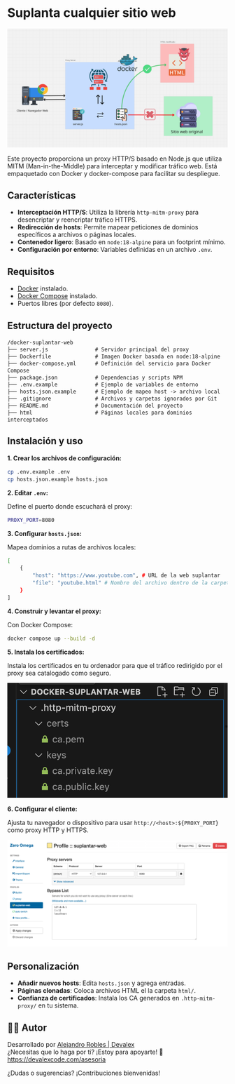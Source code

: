 # Suplanta cualquier sitio web

![diagrama](docs/diagrama.png)

Este proyecto proporciona un proxy HTTP/S basado en Node.js que utiliza MITM (Man-in-the-Middle) para interceptar y modificar tráfico web. Está empaquetado con Docker y docker-compose para facilitar su despliegue.

## Características

- **Interceptación HTTP/S**: Utiliza la librería `http-mitm-proxy` para desencriptar y reencriptar tráfico HTTPS.
- **Redirección de hosts**: Permite mapear peticiones de dominios específicos a archivos o páginas locales.
- **Contenedor ligero**: Basado en `node:18-alpine` para un footprint mínimo.
- **Configuración por entorno**: Variables definidas en un archivo `.env`.

## Requisitos

- [Docker](https://www.docker.com/) instalado.
- [Docker Compose](https://docs.docker.com/compose/) instalado.
- Puertos libres (por defecto `8080`).

## Estructura del proyecto

```plaintext
/docker-suplantar-web
├── server.js               # Servidor principal del proxy
├── Dockerfile              # Imagen Docker basada en node:18-alpine
├── docker-compose.yml      # Definición del servicio para Docker Compose
├── package.json            # Dependencias y scripts NPM
├── .env.example            # Ejemplo de variables de entorno
├── hosts.json.example      # Ejemplo de mapeo host -> archivo local
├── .gitignore              # Archivos y carpetas ignorados por Git
├── README.md               # Documentación del proyecto
├── html                    # Páginas locales para dominios interceptados
```

## Instalación y uso

**1. Crear los archivos de configuración:**

```bash
cp .env.example .env
cp hosts.json.example hosts.json
```

**2. Editar `.env`:**

Define el puerto donde escuchará el proxy:

```bash
PROXY_PORT=8080
```

**3. Configurar `hosts.json`:**

Mapea dominios a rutas de archivos locales:

```bash
[
    {
        "host": "https://www.youtube.com", # URL de la web suplantar
        "file": "youtube.html" # Nombre del archivo dentro de la carpeta html que renderizara el Proxy
    }
]
```

**4. Construir y levantar el proxy:**

Con Docker Compose:

```bash
docker compose up --build -d
```

**5. Instala los certificados:**

Instala los certificados en tu ordenador para que el tráfico redirigido por el proxy sea catalogado como seguro.

![Instalar Certificados](docs/certificados.png)

**6. Configurar el cliente:**

Ajusta tu navegador o dispositivo para usar `http://<host>:${PROXY_PORT}` como proxy HTTP y HTTPS.

![Proxy](docs/proxy.png)

## Personalización

- **Añadir nuevos hosts**: Edita `hosts.json` y agrega entradas.
- **Páginas clonadas**: Coloca archivos HTML el la carpeta `html/`.
- **Confianza de certificados**: Instala los CA generados en `.http-mitm-proxy/` en tu sistema.

## 👨‍💻 Autor

Desarrollado por [Alejandro Robles | Devalex ](http://devalexcode.com)  
¿Necesitas que lo haga por ti? ¡Estoy para apoyarte! 🤝 https://devalexcode.com/asesoria

¿Dudas o sugerencias? ¡Contribuciones bienvenidas!
